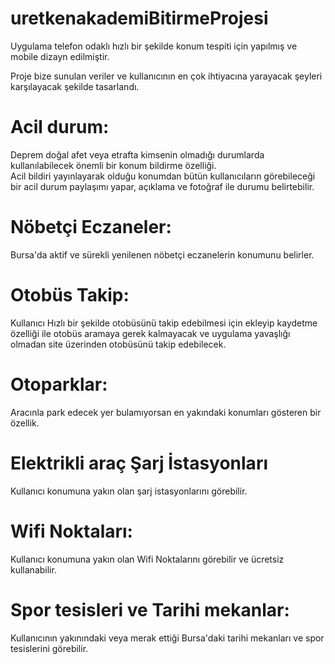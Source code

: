 # uretkenakademiBitirmeProjesi  

Uygulama telefon odaklı hızlı bir şekilde konum tespiti için yapılmış ve mobile dizayn edilmiştir.  
  
Proje bize sunulan veriler ve kullanıcının en çok ihtiyacına yarayacak şeyleri karşılayacak şekilde tasarlandı.  
  
# Acil durum:  
Deprem doğal afet veya etrafta kimsenin olmadığı durumlarda kullanılabilecek önemli bir konum bildirme özelliği.  
Acil bildiri yayınlayarak olduğu konumdan bütün kullanıcıların görebileceği bir acil durum paylaşımı yapar, açıklama ve fotoğraf ile durumu belirtebilir.  
  
# Nöbetçi Eczaneler:  
Bursa'da aktif ve sürekli yenilenen nöbetçi eczanelerin konumunu belirler.  
  
# Otobüs Takip:  
Kullanıcı Hızlı bir şekilde otobüsünü takip edebilmesi için ekleyip kaydetme özelliği ile otobüs aramaya gerek kalmayacak ve uygulama yavaşlığı olmadan site üzerinden otobüsünü takip edebilecek.  
  
# Otoparklar:  
Aracınla park edecek yer bulamıyorsan en yakındaki konumları gösteren bir özellik.  
  
# Elektrikli araç Şarj İstasyonları  
Kullanıcı konumuna yakın olan şarj istasyonlarını görebilir.  
  
# Wifi Noktaları:  
Kullanıcı konumuna yakın olan Wifi Noktalarını görebilir ve ücretsiz kullanabilir.  
  
# Spor tesisleri ve Tarihi mekanlar:  
Kullanıcının yakınındaki veya merak ettiği Bursa'daki tarihi mekanları ve spor tesislerini görebilir.   
  
